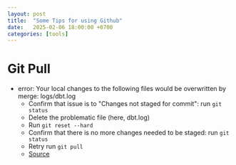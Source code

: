 ```yaml
---
layout: post
title:  "Some Tips for using Github"
date:   2025-02-06 18:00:00 +0700
categories: [tools]
---
```


# Git Pull
- error: Your local changes to the following files would be overwritten by merge: logs/dbt.log
  - Confirm that issue is to "Changes not staged for commit": run ```git status```
  - Delete the problematic file (here, dbt.log)
  - Run  ```git reset --hard```
  - Confirm that there is no more changes needed to be staged: run ```git status```
  - Retry run ```git pull```
  - [Source](https://stackoverflow.com/questions/25597104/git-pull-error-your-local-changes-to-the-following-files-would-be-overwritten-b)
